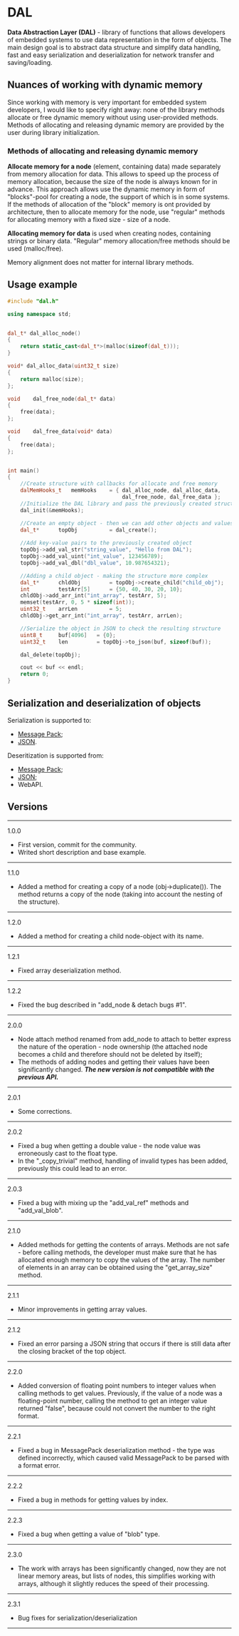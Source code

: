 # DAL
**Data Abstraction Layer (DAL)** - library of functions that allows developers of embedded systems to use data representation in the form of objects. The main design goal is to abstract data structure and simplify data handling, fast and easy serialization and deserialization for network transfer and saving/loading.

## Nuances of working with dynamic memory
Since working with memory is very important for embedded system developers, I would like to specify right away: none of the library methods allocate or free dynamic memory without using user-provided methods. Methods of allocating and releasing dynamic memory are provided by the user during library initialization.
### Methods of allocating and releasing dynamic memory
**Allocate memory for a node** (element, containing data) made separately from memory allocation for data. This allows to speed up the process of memory allocation, because the size of the node is always known for in advance. This approach allows use the dynamic memory in form of "blocks"-pool for creating a node, the support of which is in some systems. If the methods of allocation of the "block" memory is ont provided by architecture, then to allocate memory for the node, use "regular" methods for allocating memory with a fixed size - size of a node.

**Allocating memory for data** is used when creating nodes, containing strings or binary data. "Regular" memory allocation/free methods should be used (malloc/free).

Memory alignment does not matter for internal library methods.


## Usage example
```cpp
#include "dal.h"

using namespace std;


dal_t* dal_alloc_node()
{
	return static_cast<dal_t*>(malloc(sizeof(dal_t)));
}

void* dal_alloc_data(uint32_t size)
{
	return malloc(size);
};

void	dal_free_node(dal_t* data)
{
	free(data);
};

void	dal_free_data(void* data)
{
	free(data);
};


int main()
{
	//Create structure with callbacks for allocate and free memory
	dalMemHooks_t	memHooks	= { dal_alloc_node, dal_alloc_data,
									dal_free_node, dal_free_data };
	//Initialize the DAL library and pass the previously created structure to it
	dal_init(&memHooks);

	//Create an empty object - then we can add other objects and values to it
	dal_t*		topObj			= dal_create();
	
	//Add key-value pairs to the previously created object
	topObj->add_val_str("string_value", "Hello from DAL");
	topObj->add_val_uint("int_value", 123456789);
	topObj->add_val_dbl("dbl_value", 10.987654321);

	//Adding a child object - making the structure more complex
	dal_t*		chldObj			= topObj->create_child("child_obj");
	int			testArr[5]		= {50, 40, 30, 20, 10};
	chldObj->add_arr_int("int_array", testArr, 5);
	memset(testArr, 0, 5 * sizeof(int));
	uint32_t	arrLen			= 5;
	chldObj->get_arr_int("int_array", testArr, arrLen);

	//Serialize the object in JSON to check the resulting structure
	uint8_t		buf[4096]	= {0};
	uint32_t	len			= topObj->to_json(buf, sizeof(buf));

	dal_delete(topObj);

	cout << buf << endl;
	return 0;
}
```

## Serialization and deserialization of objects
Serialization is supported to:
- [Message Pack](https://msgpack.org/);
- [JSON](https://www.json.org/json-en.html).

Deseritization is supported from:
- [Message Pack](https://msgpack.org/);
- [JSON](https://www.json.org/json-en.html);
- WebAPI.

## Versions
***
1.0.0
- First version, commit for the community.
- Writed short description and base example.
***
1.1.0
- Added a method for creating a copy of a node (obj->duplicate()). The method returns a copy of the node (taking into account the nesting of the structure).
***
1.2.0
- Added a method for creating a child node-object with its name.
***
1.2.1
- Fixed array deserialization method.
***
1.2.2
- Fixed the bug described in "add_node & detach bugs #1".
***
2.0.0
- Node attach method renamed from add_node to attach to better express the nature of the operation - node ownership (the attached node becomes a child and therefore should not be deleted by itself);
- The methods of adding nodes and getting their values have been significantly changed. ***The new version is not compatible with the previous API.***
***
2.0.1
- Some corrections.
***
2.0.2
- Fixed a bug when getting a double value - the node value was erroneously cast to the float type.
- In the "_copy_trivial" method, handling of invalid types has been added, previously this could lead to an error.
***
2.0.3
- Fixed a bug with mixing up the "add_val_ref" methods and "add_val_blob".
***
2.1.0
- Added methods for getting the contents of arrays. Methods are not safe - before calling methods, the developer must make sure that he has allocated enough memory to copy the values ​​of the array. The number of elements in an array can be obtained using the "get_array_size" method.
***
2.1.1
- Minor improvements in getting array values.
***
2.1.2
- Fixed an error parsing a JSON string that occurs if there is still data after the closing bracket of the top object.
***
2.2.0
- Added conversion of floating point numbers to integer values when calling methods to get values. Previously, if the value of a node was a floating-point number, calling the method to get an integer value returned "false", because could not convert the number to the right format.
***
2.2.1
- Fixed a bug in MessagePack deserialization method - the type was defined incorrectly, which caused valid MessagePack to be parsed with a format error.
***
2.2.2
- Fixed a bug in methods for getting values ​​by index.
***
2.2.3
- Fixed a bug when getting a value of "blob" type.
***
2.3.0
- The work with arrays has been significantly changed, now they are not linear memory areas, but lists of nodes, this simplifies working with arrays, although it slightly reduces the speed of their processing.
***
2.3.1
- Bug fixes for serialization/deserialization
***
